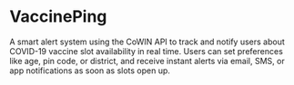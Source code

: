 # VaccinePing
A smart alert system using the CoWIN API to track and notify users about COVID-19 vaccine slot availability in real time. Users can set preferences like age, pin code, or district, and receive instant alerts via email, SMS, or app notifications as soon as slots open up.

